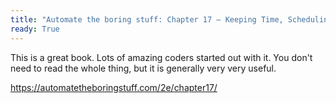 ```yaml
---
title: "Automate the boring stuff: Chapter 17 – Keeping Time, Scheduling Tasks, and Launching Programs"
ready: True
---
```


This is a great book. Lots of amazing coders started out with it. You don't need to read the whole thing, but it is generally very very useful.

https://automatetheboringstuff.com/2e/chapter17/
